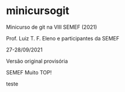 # minicursogit

Minicurso de git na VIII SEMEF (2021)

Prof. Luiz T. F. Eleno e participantes da SEMEF

27-28/09/2021

Versão original provisória

SEMEF Muito TOP!

teste
